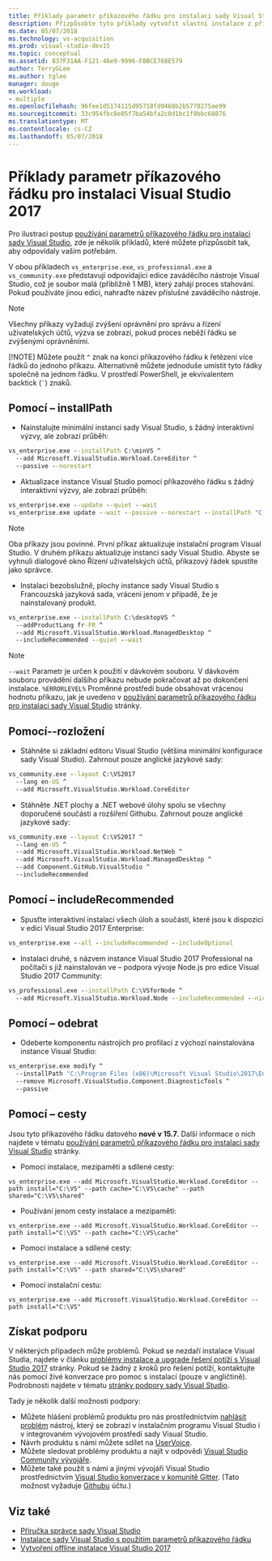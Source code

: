 ```yaml
---
title: Příklady parametr příkazového řádku pro instalaci sady Visual Studio
description: Přizpůsobte tyto příklady vytvořit vlastní instalace z příkazového řádku sady Visual Studio.
ms.date: 05/07/2018
ms.technology: vs-acquisition
ms.prod: visual-studio-dev15
ms.topic: conceptual
ms.assetid: 837F31AA-F121-46e9-9996-F8BCE768E579
author: TerryGLee
ms.author: tglee
manager: douge
ms.workload:
- multiple
ms.openlocfilehash: 96fee1d5174115d95718fd9468b2b5770275ae99
ms.sourcegitcommit: 33c954fbc8e05f7ba54bfa2c0d1bc1f9bbc68876
ms.translationtype: MT
ms.contentlocale: cs-CZ
ms.lasthandoff: 05/07/2018
---
```

# <a name="command-line-parameter-examples-for-visual-studio-2017-installation"></a>Příklady parametr příkazového řádku pro instalaci Visual Studio 2017

Pro ilustraci postup [používání parametrů příkazového řádku pro instalaci sady Visual Studio](use-command-line-parameters-to-install-visual-studio.md), zde je několik příkladů, které můžete přizpůsobit tak, aby odpovídaly vašim potřebám.

V obou příkladech `vs_enterprise.exe`, `vs_professional.exe` a `vs_community.exe` představují odpovídající edice zaváděcího nástroje Visual Studio, což je soubor malá (přibližně 1 MB), který zahájí proces stahování. Pokud používáte jinou edici, nahraďte název příslušné zaváděcího nástroje.

> [!NOTE]
> Všechny příkazy vyžadují zvýšení oprávnění pro správu a řízení uživatelských účtů, výzva se zobrazí, pokud proces neběží řádku se zvýšenými oprávněními.
>
> [!NOTE]
>  Můžete použít `^` znak na konci příkazového řádku k řetězení více řádků do jednoho příkazu. Alternativně můžete jednoduše umístit tyto řádky společně na jednom řádku. V prostředí PowerShell, je ekvivalentem backtick (`` ` ``) znaků.

## <a name="using---installpath"></a>Pomocí – installPath

* Nainstalujte minimální instanci sady Visual Studio, s žádný interaktivní výzvy, ale zobrazí průběh:

 ```cmd
 vs_enterprise.exe --installPath C:\minVS ^
   --add Microsoft.VisualStudio.Workload.CoreEditor ^
   --passive --norestart
 ```

* Aktualizace instance Visual Studio pomocí příkazového řádku s žádný interaktivní výzvy, ale zobrazí průběh:

 ```cmd
 vs_enterprise.exe --update --quiet --wait
 vs_enterprise.exe update --wait --passive --norestart --installPath "C:\installPathVS"
 ```

 > [!NOTE]
 > Oba příkazy jsou povinné. První příkaz aktualizuje instalační program Visual Studio. V druhém příkazu aktualizuje instanci sady Visual Studio. Abyste se vyhnuli dialogové okno Řízení uživatelských účtů, příkazový řádek spustíte jako správce.

* Instalaci bezobslužně, plochy instance sady Visual Studio s Francouzská jazyková sada, vrácení jenom v případě, že je nainstalovaný produkt.

 ```cmd
 vs_enterprise.exe --installPath C:\desktopVS ^
   --addProductLang fr-FR ^
   --add Microsoft.VisualStudio.Workload.ManagedDesktop ^
   --includeRecommended --quiet --wait
 ```

 > [!NOTE]
 > `--wait` Parametr je určen k použití v dávkovém souboru. V dávkovém souboru provádění dalšího příkazu nebude pokračovat až po dokončení instalace. `%ERRORLEVEL%` Proměnné prostředí bude obsahovat vrácenou hodnotu příkazu, jak je uvedeno v [používání parametrů příkazového řádku pro instalaci sady Visual Studio](use-command-line-parameters-to-install-visual-studio.md) stránky.

## <a name="using---layout"></a>Pomocí--rozložení

* Stáhněte si základní editoru Visual Studio (většina minimální konfigurace sady Visual Studio). Zahrnout pouze anglické jazykové sady:

 ```cmd
 vs_community.exe --layout C:\VS2017
   --lang en-US ^
   --add Microsoft.VisualStudio.Workload.CoreEditor
 ```

* Stáhněte .NET plochy a .NET webové úlohy spolu se všechny doporučené součásti a rozšíření Githubu. Zahrnout pouze anglické jazykové sady:

 ```cmd
 vs_community.exe --layout C:\VS2017 ^
   --lang en-US ^
   --add Microsoft.VisualStudio.Workload.NetWeb ^
   --add Microsoft.VisualStudio.Workload.ManagedDesktop ^
   --add Component.GitHub.VisualStudio ^
   --includeRecommended
 ```

## <a name="using---includerecommended"></a>Pomocí – includeRecommended

* Spusťte interaktivní instalaci všech úloh a součásti, které jsou k dispozici v edici Visual Studio 2017 Enterprise:

 ```cmd
 vs_enterprise.exe --all --includeRecommended --includeOptional
 ```

* Instalaci druhé, s názvem instance Visual Studio 2017 Professional na počítači s již nainstalován ve – podpora vývoje Node.js pro edice Visual Studio 2017 Community:

 ```cmd
 vs_professional.exe --installPath C:\VSforNode ^
   --add Microsoft.VisualStudio.Workload.Node --includeRecommended --nickname VSforNode
 ```

## <a name="using---remove"></a>Pomocí – odebrat

* Odeberte komponentu nástrojích pro profilaci z výchozí nainstalována instance Visual Studio:

 ```cmd
 vs_enterprise.exe modify ^
   --installPath "C:\Program Files (x86)\Microsoft Visual Studio\2017\Enterprise" ^
   --remove Microsoft.VisualStudio.Component.DiagnosticTools ^
   --passive
 ```

## <a name="using---path"></a>Pomocí – cesty

Jsou tyto příkazového řádku datového **nové v 15.7**. Další informace o nich najdete v tématu [používání parametrů příkazového řádku pro instalaci sady Visual Studio](use-command-line-parameters-to-install-visual-studio.md) stránky.

* Pomocí instalace, mezipaměti a sdílené cesty:

 `vs_enterprise.exe --add Microsoft.VisualStudio.Workload.CoreEditor --path install="C:\VS" --path cache="C:\VS\cache" --path shared="C:\VS\shared"`

* Používání jenom cesty instalace a mezipaměti:

 `vs_enterprise.exe --add Microsoft.VisualStudio.Workload.CoreEditor --path install="C:\VS" --path cache="C:\VS\cache"`

* Pomocí instalace a sdílené cesty:

 `vs_enterprise.exe --add Microsoft.VisualStudio.Workload.CoreEditor --path install="C:\VS" --path shared="C:\VS\shared"`

* Pomocí instalační cestu:

 `vs_enterprise.exe --add Microsoft.VisualStudio.Workload.CoreEditor --path install="C:\VS"`

## <a name="get-support"></a>Získat podporu

V některých případech může problémů. Pokud se nezdaří instalace Visual Studia, najdete v článku [problémy instalace a upgrade řešení potíží s Visual Studio 2017](troubleshooting-installation-issues.md) stránky. Pokud se žádný z kroků pro řešení potíží, kontaktujte nás pomocí živé konverzace pro pomoc s instalací (pouze v angličtině). Podrobnosti najdete v tématu [stránky podpory sady Visual Studio](https://www.visualstudio.com/vs/support/#talktous).

Tady je několik další možnosti podpory:

* Můžete hlášení problémů produktu pro nás prostřednictvím [nahlásit problém](../ide/how-to-report-a-problem-with-visual-studio-2017.md) nástroj, který se zobrazí v instalačním programu Visual Studio i v integrovaném vývojovém prostředí sady Visual Studio.
* Návrh produktu s námi můžete sdílet na [UserVoice](https://visualstudio.uservoice.com/forums/121579).
* Můžete sledovat problémy produktu a najít v odpovědi [Visual Studio Community vývojáře](https://developercommunity.visualstudio.com/).
* Můžete také použít s námi a jinými vývojáři Visual Studio prostřednictvím [Visual Studio konverzace v komunitě Gitter](https://gitter.im/Microsoft/VisualStudio). (Tato možnost vyžaduje [Githubu](https://github.com/) účtu.)

## <a name="see-also"></a>Viz také

* [Příručka správce sady Visual Studio](visual-studio-administrator-guide.md)
* [Instalace sady Visual Studio s použitím parametrů příkazového řádku](use-command-line-parameters-to-install-visual-studio.md)
* [Vytvoření offline instalace Visual Studio 2017](create-an-offline-installation-of-visual-studio.md)
